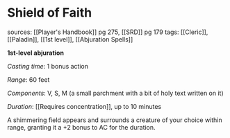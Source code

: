 # Shield of Faith
sources: [[Player's Handbook]] pg 275, [[SRD]] pg 179
tags: [[Cleric]], [[Paladin]], [[1st level]], [[Abjuration Spells]]

**1st-level abjuration**

*Casting time*: 1 bonus action

*Range*: 60 feet

*Components*: V, S, M (a small parchment with a bit of holy text written on it)

*Duration*: [[Requires concentration]], up to 10 minutes

A shimmering field appears and surrounds a creature of your choice within range, granting it a +2 bonus to AC for the duration.
